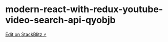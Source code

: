 # modern-react-with-redux-youtube-video-search-api-qyobjb

[Edit on StackBlitz ⚡️](https://stackblitz.com/edit/modern-react-with-redux-youtube-video-search-api-qyobjb)